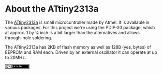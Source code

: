 # About the ATtiny2313a

The [ATtiny2313a](http://www.atmel.com/devices/attiny2313a.aspx) is small
microcontroller made by Atmel. It is available in various packages. For this
project we're using the PDIP-20 package, which at approx. 1 by ¼ inch is a bit
larger than the alternatives and allows through-hole soldering.

The ATtiny2313a has 2KB of flash memory as well as 128B (yes, bytes) of EEPROM
and RAM each. Driven by an external oscillator it can operate at up to 20MHz.

![CC BY-SA 4.0](cc-by-sa-80x15.png "Creative Commons Attribution-ShareAlike 4.0 International")
